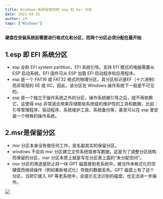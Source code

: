 ```yaml
---
title: Windows—系统安装时的 esp 和 msr 分区
date: 2021-03-31
author: LM
tags: ["Windows"]
---
```


**硬盘在安装系统前需要进行格式化和分区，而两个分区必须分配在最开始**

## 1.esp 即 EFI 系统分区

- esp 全称 EFI system partition，EFI 系统引导。支持 EFI 模式的电脑需要从 ESP 启动系统，EFI 固件可从 ESP 加载 EFI 启动程序和应用程序。
- esp 是一个 FAT16 或 FAT32 格式的物理分区，其分区标识是EF（十六进制）而非常规的 0E 或 0C，因此，该分区在 Windows 操作系统下一般是不可见的。
- esp 是一个独立于操作系统之外的分区，操作系统被引导之后，就不再依赖它。这使得 esp 非常适合用来存储那些系统级的维护性的工具和数据，比如：引导管理程序、驱动程序、系统维护工具、系统备份等，甚至可以在 esp 里安装一个特殊的操作系统。

## 2.msr是保留分区

- msr 分区本身没有做任何工作，是名副其实的保留分区。
- windows 不会向 msr 分区建立文件系统或者写数据，这是为了调整分区结构而保留的分区，msr 分区本质上就是写在分区表上面的“未分配空间”。
- msr 分区的用途是防止将一块 GPT 磁盘接到老系统中，被当作未格式化的空硬盘而继续操作（例如重新格式化）导致的数据丢失。GPT 磁盘上有了这个分区，当把它接入 XP 等老系统中，会提示无法识别的磁盘，也无法进一步操作。

![](/drawingbed/img/202205051002838.png)

